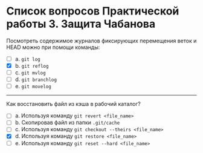 # Список вопросов Практической работы 3. Защита Чабанова

Посмотреть содержимое журналов фиксирующих перемещения веток и HEAD можно при помощи команды:

- [ ] a. `git log`
- [x] b. `git reflog`
- [ ] c. `git mvlog`
- [ ] d. `git branchlog`
- [ ] e. `git movelog`

---

Как восстановить файл из кэша в рабочий каталог?

- [ ] a. Используя команду `git revert <file_name>`
- [ ] b. Скопировав файл из папки `.git/cache`
- [ ] c. Используя команду `git checkout --theirs <file_name>`
- [x] d. Используя команду `git restore <file_name>`
- [ ] e. Используя команду `git reset --hard <file_name>`
